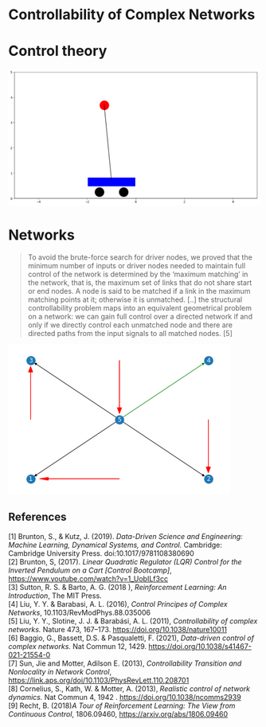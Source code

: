 # Controllability of Complex Networks

# Control theory
![](./pendulum.gif)

# Networks
> To avoid the brute-force search for driver nodes, we proved that the
minimum number of inputs or driver nodes needed to maintain full
control of the network is determined by the ‘maximum matching’ in
the network, that is, the maximum set of links that do not share start
or end nodes. A node is said to be matched if a link in the
maximum matching points at it; otherwise it is unmatched. [..] the structural controllability
problem maps into an equivalent geometrical problem on a network:
we can gain full control over a directed network if and only if we
directly control each unmatched node and there are directed paths
from the input signals to all matched nodes. [5]

![](./star_net.png)
## References
[1] Brunton, S., & Kutz, J. (2019). _Data-Driven Science and Engineering: Machine Learning, Dynamical Systems, and Control._ Cambridge: Cambridge University Press. doi:10.1017/9781108380690  
[2] Brunton, S, (2017). _Linear Quadratic Regulator (LQR) Control for the Inverted Pendulum on a Cart [Control Bootcamp]_, https://www.youtube.com/watch?v=1_UobILf3cc  
[3] Sutton, R. S. & Barto, A. G. (2018 ), _Reinforcement Learning: An Introduction_, The MIT Press.  
[4] Liu, Y. Y. & Barabasi, A. L. (2016), _Control Principes of Complex Networks_, 10.1103/RevModPhys.88.035006  
[5] Liu, Y. Y., Slotine, J. J. & Barabási, A. L. (2011), _Controllability of complex networks._ Nature 473, 167–173. https://doi.org/10.1038/nature10011   
[6] Baggio, G., Bassett, D.S. & Pasqualetti, F. (2021), _Data-driven control of complex networks._ Nat Commun 12, 1429. https://doi.org/10.1038/s41467-021-21554-0  
[7] Sun, Jie and Motter, Adilson E. (2013), _Controllability Transition and Nonlocality in Network Control_, https://link.aps.org/doi/10.1103/PhysRevLett.110.208701  
[8] Cornelius, S., Kath, W. & Motter, A. (2013), _Realistic control of network dynamics._ Nat Commun 4, 1942 . https://doi.org/10.1038/ncomms2939  
[9] Recht, B. (2018)_A Tour of Reinforcement Learning: The View from Continuous Control_, 1806.09460, https://arxiv.org/abs/1806.09460  